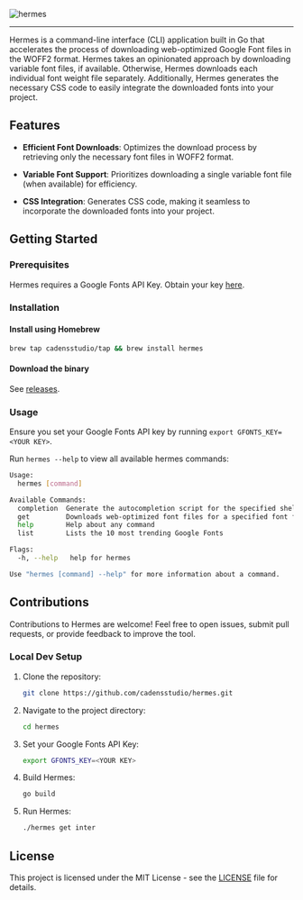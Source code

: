 ![hermes](https://github.com/cadensstudio/hermes/assets/54109914/b040715a-d2b6-4416-ab97-6050ab6a9f1a)

---

Hermes is a command-line interface (CLI) application built in Go that accelerates the process of downloading web-optimized Google Font files in the WOFF2 format. Hermes takes an opinionated approach by downloading variable font files, if available. Otherwise, Hermes downloads each individual font weight file separately. Additionally, Hermes generates the necessary CSS code to easily integrate the downloaded fonts into your project.

## Features

- **Efficient Font Downloads**: Optimizes the download process by retrieving only the necessary font files in WOFF2 format.
  
- **Variable Font Support**: Prioritizes downloading a single variable font file (when available) for efficiency.

- **CSS Integration**: Generates CSS code, making it seamless to incorporate the downloaded fonts into your project.

## Getting Started

### Prerequisites

Hermes requires a Google Fonts API Key. Obtain your key [here](https://console.cloud.google.com/apis/credentials).

### Installation

#### Install using Homebrew

```bash
brew tap cadensstudio/tap && brew install hermes
```

#### Download the binary

See [releases](https://github.com/cadensstudio/hermes/releases).

### Usage

Ensure you set your Google Fonts API key by running `export GFONTS_KEY=<YOUR KEY>`.

Run `hermes --help` to view all available hermes commands:

```bash
Usage:
  hermes [command]

Available Commands:
  completion  Generate the autocompletion script for the specified shell
  get         Downloads web-optimized font files for a specified font family
  help        Help about any command
  list        Lists the 10 most trending Google Fonts

Flags:
  -h, --help   help for hermes

Use "hermes [command] --help" for more information about a command.
```

## Contributions

Contributions to Hermes are welcome! Feel free to open issues, submit pull requests, or provide feedback to improve the tool.

### Local Dev Setup

1. Clone the repository:

    ```bash
    git clone https://github.com/cadensstudio/hermes.git
    ```

2. Navigate to the project directory:

    ```bash
    cd hermes
    ```

3. Set your Google Fonts API Key:

    ```bash
    export GFONTS_KEY=<YOUR KEY>
    ```

4. Build Hermes:

    ```bash
    go build
    ```

5. Run Hermes:

    ```bash
    ./hermes get inter
    ```

## License

This project is licensed under the MIT License - see the [LICENSE](LICENSE) file for details.
